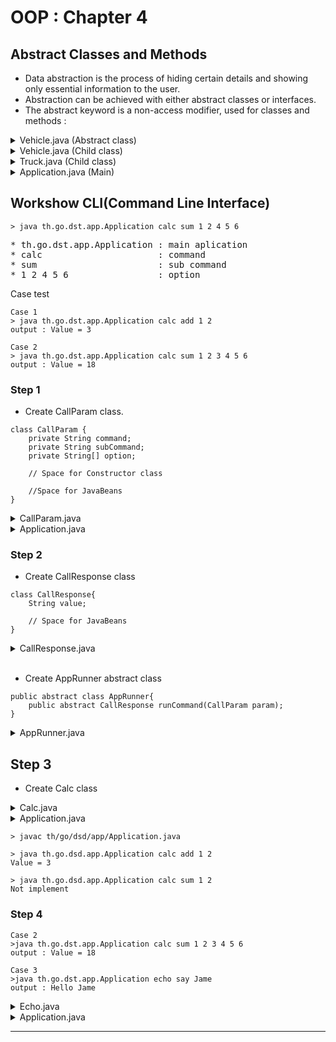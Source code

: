 # OOP : Chapter 4

## Abstract Classes and Methods
- Data abstraction is the process of hiding certain details and showing only essential information to the user.
- Abstraction can be achieved with either abstract classes or interfaces.
- The abstract keyword is a non-access modifier, used for classes and methods :

<details>
<summary>Vehicle.java (Abstract class)</summary>

```java
package th.go.dsd.util;

public abstract class Vehicle {                 //  abstract class
    protected String brand = "Ford";            

    //  abstract method
    abstract public String getInfo();                  
    abstract public String sayHi();
}
```
</details>

<details>
<summary>Vehicle.java (Child class)</summary>

```java
package th.go.dsd.util;

public class Car extends Vehicle {          // exteds
    private String modelName = "Mustang";

    public String getInfo(){                // <--
        return this.modelName;
    }

    public String sayHi(){
        return "Hello";
    }
}
```
</details>

<details>
<summary>Truck.java (Child class)</summary>

```java
package th.go.dsd.util;

public class Truck extends Vehicle{
    // @Override is inotation
    @Override
    public String getInfo() {
        return "Hino";
    }

    @Override
    public String sayHi() {
        return "Hi from my truck";
    }
    
}
```
</details>

<details>
<summary>Application.java (Main)</summary>

```java
package th.go.dsd.app;

import java.util.ArrayList;
import java.util.List;

import th.go.dsd.util.Car;
import th.go.dsd.util.Truck;
import th.go.dsd.util.Vehicle;

public class Application {
    public static void main(String[] args) {
        List<Vehicle> ver = new ArrayList<>();  // List<Car> ver --> List<Vehicle> ver
        
        Vehicle myCar = new Car();          //  Can use Vehicle myCar = new Car(); , But can't new Vehicle(); , Because It's abstract class
        // System.out.println(myCar.getInfo());
        Truck myTruck = new Truck();

        ver.add(myCar);
        ver.add(myTruck);

        showInfo(ver);
    }

    static void showInfo(List<Vehicle> verList){    // Call Abstract class
        for(Vehicle v : verList){
            System.out.println(v.getInfo());
        }
    }
}
```
</details>


## Workshow CLI(Command Line Interface)
```
> java th.go.dst.app.Application calc sum 1 2 4 5 6
```
<pre>
* th.go.dst.app.Application : main aplication
* calc                      : command
* sum                       : sub command
* 1 2 4 5 6                 : option
</pre>

Case test
```
Case 1
> java th.go.dst.app.Application calc add 1 2
output : Value = 3

Case 2
> java th.go.dst.app.Application calc sum 1 2 3 4 5 6
output : Value = 18
```

### Step 1

* Create CallParam class.
```
class CallParam {
    private String command;
    private String subCommand;
    private String[] option;

    // Space for Constructor class

    //Space for JavaBeans
}
```

<details>
<summary>CallParam.java</summary>

```java
package th.go.dsd.util;

public class CallParam {
    private String command;
    private String subCommand;
    private String[] option;

    public CallParam(String[] args){
        int len = args.length;
        this.command = len > 0 ? args[0]: "Not Support";
        this.subCommand = len > 1 ? args[1] : "No Subcommand";
        if(len > 2){
            this.option = new String[len - 2];
            System.arraycopy(args, 2, this.option, 0, len - 2);
        }
    }

    // Auto generate 
    public String getCommand() {
        return command;
    }
    public void setCommand(String command) {
        this.command = command;
    }
    public String getSubCommand() {
        return subCommand;
    }
    public void setSubCommand(String subCommand) {
        this.subCommand = subCommand;
    }
    public String[] getOption() {
        return option;
    }
    public void setOption(String[] option) {
        this.option = option;
    }
}
```
</details>

<details>
<summary>Application.java</summary>

```java
package th.go.dsd.app;

import th.go.dsd.util.CallParam;

public class Application {

    public static void main(String[] args) {
        // >java th.go.dst.app.Application calc add 1 2
        // output : Value = 3

        CallParam cmd1 = new CallParam(args);
        
        System.out.println(cmd1.getCommand());
        System.out.println(cmd1.getSubCommand());
        if(cmd1.getOption() != null){
            for(String option : cmd1.getOption()){
                System.out.println(option);
            }
        }
    }
}
```
</details>

### Step 2

* Create CallResponse class

```
class CallResponse{
    String value;

    // Space for JavaBeans
}
```

<details>
<summary>CallResponse.java</summary>

```java
package th.go.dsd.util;

public class CallResponse {
    private String value;

    public String getValue() {
        return value;
    }

    public void setValue(String value) {
        this.value = value;
    }
}
```
</details>
</br>

* Create AppRunner abstract class

```
public abstract class AppRunner{
    public abstract CallResponse runCommand(CallParam param);
}
```

<details>
<summary>AppRunner.java</summary>

```java
package th.go.dsd.util;

public abstract class AppRunner {
    public abstract CallResponse runCommand(CallParam param);
}
```
</details>

## Step 3

* Create Calc class
<details>
<summary>Calc.java</summary>

```java
package th.go.dsd.util;

import java.util.ArrayList;

public class Calc extends AppRunner{
    public int add(int a, int b){   // You can change public to private
        return a + b;
    }

    public int sum(ArrayList<Integer> x){
        int sum = 0;
        for(int i = 0; i< x.size(); i++){
            sum += x.get(i);
        }
        return sum;
    }

    @Override
    public CallResponse runCommand(CallParam param) {
        CallResponse resp = new CallResponse();
        switch(param.getSubCommand()){
            case "add" :
                if(param.getOption() != null){
                    String[] opts = param.getOption();
                    int len = opts.length;
                    int a = len > 0 ? Integer.parseInt(opts[0]) : 0;
                    int b = len > 1 ? Integer.parseInt(opts[1]) : 0;
                    int c = add(a, b);
                    resp.setValue("Value = " + c);
                }
                break;
            case "sum" :
                    resp.setValue("Not implement");
                break;
            default:
            break;
        }
        return resp;
    }
}
```
</details>

<details>
<summary>Application.java</summary>

```java
package th.go.dsd.app;

import java.util.HashMap;
import java.util.Map;

import th.go.dsd.util.AppRunner;
import th.go.dsd.util.Calc;
import th.go.dsd.util.CallParam;
import th.go.dsd.util.CallResponse;

public class Application {

    public static void main(String[] args) {
        CallParam cmd1 = new CallParam(args);
        Map<String, AppRunner> feature = new HashMap<>();
        feature.put("calc", new Calc());

        if(feature.containsKey(cmd1.getCommand())){
            // logic here
            AppRunner cmd = feature.get(cmd1.getCommand());
            CallResponse resp = cmd.runCommand(cmd1);
            System.out.println(resp.getValue());
        }else{
            System.out.println("Not support this command " + cmd1.getCommand());
        }
    }
}
```
</details>

```
> javac th/go/dsd/app/Application.java

> java th.go.dsd.app.Application calc add 1 2 
Value = 3

> java th.go.dsd.app.Application calc sum 1 2 
Not implement
```

### Step 4
```
Case 2
>java th.go.dst.app.Application calc sum 1 2 3 4 5 6
output : Value = 18

Case 3
>java th.go.dst.app.Application echo say Jame
output : Hello Jame
```

<details>
<summary>Echo.java</summary>

```java
package th.go.dsd.util;

public class Echo extends AppRunner{
    public String say(String arg){
        return arg;
    }

    @Override
    public CallResponse runCommand(CallParam param) {
        CallResponse resp = new CallResponse();
        // logic
        switch(param.getSubCommand()){
            case "say" :
                if(param.getOption() != null){
                    String[] opts = param.getOption();
                    String result = "";
                    for(String o : opts){
                        result += say(o).concat(" ");
                    }
                    resp.setValue("Hello " + result);
                }
                break;
            default :
                break;
        }
        return resp;
    }
}
```
</details>

<details>
<summary>Application.java</summary>

```java
package th.go.dsd.app;

import java.util.HashMap;
import java.util.Map;

import th.go.dsd.util.AppRunner;
import th.go.dsd.util.Calc;
import th.go.dsd.util.CallParam;
import th.go.dsd.util.CallResponse;
import th.go.dsd.util.Echo;

public class Application {

    public static void main(String[] args) {
        CallParam cmd1 = new CallParam(args);
        Map<String, AppRunner> feature = new HashMap<>();
        feature.put("calc", new Calc());
        feature.put("echo", new Echo());

        if(feature.containsKey(cmd1.getCommand())){
            AppRunner cmd = feature.get(cmd1.getCommand());
            CallResponse resp = cmd.runCommand(cmd1);
            System.out.println(resp.getValue());
        }else{
            System.out.println("Not support this command " + cmd1.getCommand());
        }
    }
}
```
</details>

---